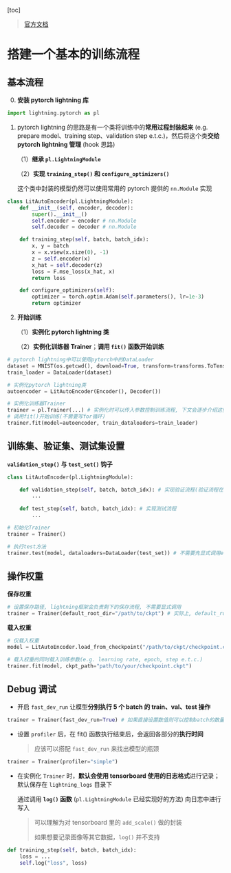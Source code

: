 [toc]

> [官方文档](https://lightning.ai/docs/pytorch/stable/)

# 搭建一个基本的训练流程

## 基本流程

0. **安装 pytorch lightning 库**

```python
import lightning.pytorch as pl
```

1. pytorch lightning 的思路是有一个类将训练中的**常用过程封装起来** (e.g. prepare model、training step、validation step e.t.c.)，然后将这个类**交给 pytorch lightning 管理** (hook 思路)

   （1）**继承 `pl.LightningModule`**

   （2）**实现 `training_step()` 和 `configure_optimizers()`**

   这个类中封装的模型仍然可以使用常用的 pytorch 提供的 `nn.Module` 实现

```python
class LitAutoEncoder(pl.LightningModule):
    def __init__(self, encoder, decoder):
        super().__init__()
        self.encoder = encoder # nn.Module
        self.decoder = decoder # nn.Module

    def training_step(self, batch, batch_idx):
        x, y = batch
        x = x.view(x.size(0), -1)
        z = self.encoder(x)
        x_hat = self.decoder(z)
        loss = F.mse_loss(x_hat, x)
        return loss

    def configure_optimizers(self):
        optimizer = torch.optim.Adam(self.parameters(), lr=1e-3)
        return optimizer
```

2. **开始训练**

   （1）**实例化 pytorch lightning 类**

   （2）**实例化训练器 Trainer**；**调用 `fit()` 函数开始训练**

```python
# pytorch lightning中可以使用pytorch中的DataLoader
dataset = MNIST(os.getcwd(), download=True, transform=transforms.ToTensor())
train_loader = DataLoader(dataset)

# 实例化pytorch lightning类
autoencoder = LitAutoEncoder(Encoder(), Decoder())

# 实例化训练器Trainer
trainer = pl.Trainer(...) # 实例化时可以传入参数控制训练流程, 下文会逐步介绍这些参数
# 调用fit()开始训练(不需要写for循环)
trainer.fit(model=autoencoder, train_dataloaders=train_loader)
```



## 训练集、验证集、测试集设置

**`validation_step()` 与 `test_set()` 钩子**

```python
class LitAutoEncoder(pl.LightningModule):

	def validation_step(self, batch, batch_idx): # 实现验证流程(验证流程在训练过程中由lightning框架调用)
        ...
    
    def test_step(self, batch, batch_idx): # 实现测试流程
        ...

# 初始化Trainer
trainer = Trainer()

# 执行test方法
trainer.test(model, dataloaders=DataLoader(test_set)) # 不需要先显式调用eval()函数; 但是如果不是调用test()函数, 仍然需要先显式调用eval()函数
```



## 操作权重

**保存权重**

```python
# 设置保存路径, lightning框架会负责剩下的保存流程, 不需要显式调用
trainer = Trainer(default_root_dir="/path/to/ckpt") # 实际上, default_root_dir设置的也是整个训练项目的默认目录, 也会影响其它的存储路径(e.g. tensorboard log)
```

**载入权重**

```python
# 仅载入权重
model = LitAutoEncoder.load_from_checkpoint("/path/to/ckpt/checkpoint.ckpt")

# 载入权重的同时载入训练参数(e.g. learning rate, epoch, step e.t.c.)
trainer.fit(model, ckpt_path="path/to/your/checkpoint.ckpt")
```



## Debug 调试

- 开启 `fast_dev_run` 让模型**分别执行 5 个 batch 的 train、val、test 操作**

```python
trainer = Trainer(fast_dev_run=True) # 如果直接设置数值则可以控制batch的数量(e.g. fast_dev_run=7)
```

- 设置 `profiler` 后，在 fit() 函数执行结束后，会返回各部分的**执行时间**

  > 应该可以搭配 `fast_dev_run` 来找出模型的瓶颈

```python
trainer = Trainer(profiler="simple")
```

- 在实例化 `Trainer` 时，**默认会使用 tensorboard 使用的日志格式**进行记录；默认保存在 `lightning_logs` 目录下

  通过调用 **`log()` 函数** (`pl.LightningModule` 已经实现好的方法) 向日志中进行写入

  > 可以理解为对 tensorboard 里的 `add_scale()` 做的封装
  >
  > 如果想要记录图像等其它数据，`log()` 并不支持

```python
def training_step(self, batch, batch_idx):
    loss = ...
    self.log("loss", loss)
```

